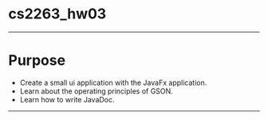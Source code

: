 # cs2263_hw03

---
# Purpose
- Create a small ui application with the JavaFx application.
- Learn about the operating principles of GSON.
- Learn how to write JavaDoc.
- ---